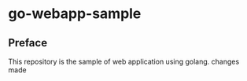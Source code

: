 # go-webapp-sample



## Preface
This repository is the sample of web application using golang.
changes made 
